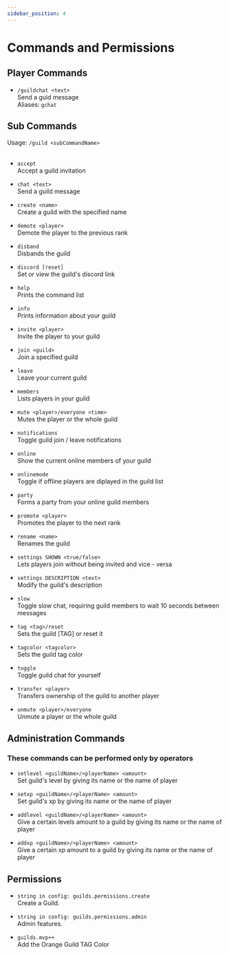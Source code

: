 ```yaml
---
sidebar_position: 4
---
```


# Commands and Permissions

## Player Commands

- `/guildchat <text>` <br/>
Send a guid message <br/>
Aliases: `gchat`

## Sub Commands

Usage: `/guild <subCommandName>` <br/> <br/>

- `accept` <br/>
Accept a guild invitation <br/>

- `chat <text>` <br/>
Send a guild message <br/>

- `create <name>` <br/>
Create a guild with the specified name <br/>

- `demote <player>` <br/>
Demote the player to the previous rank <br/>

- `disband` <br/>
Disbands the guild <br/>

- `discord [reset]` <br/>
Set or view the guild's discord link <br/>

- `help` <br/>
Prints the command list <br/>

- `info` <br/>
Prints information about your guild <br/>

- `invite <player>` <br/>
Invite the player to your guild <br/>

- `join <guild>` <br/>
Join a specified guild <br/>

- `leave` <br/>
Leave your current guild <br/>

- `members` <br/>
Lists players in your guild <br/>

- `mute <player>/everyone <time>` <br/>
Mutes the player or the whole guild <br/>

- `notifications` <br/>
Toggle guild join / leave notifications <br/>

- `online` <br/>
Show the current online members of your guild <br/>

- `onlinemode` <br/>
Toggle if offline players are diplayed in the guild list <br/>

- `party` <br/>
Forms a party from your online guild members <br/>

- `promote <player>` <br/>
Promotes the player to the next rank <br/>

- `rename <name>` <br/>
Renames the guild <br/>

- `settings SHOWN <true/false>` <br/>
Lets players join without being invited and vice - versa <br/>

- `settings DESCRIPTION <text>` <br/>
Modify the guild's description <br/>

- `slow` <br/>
Toggle slow chat, requiring guild members to wait 10 seconds between messages <br/>

- `tag <tag>/reset` <br/>
Sets the guild [TAG] or reset it <br/>

- `tagcolor <tagcolor>` <br/>
Sets the guild tag color <br/>

- `toggle` <br/>
Toggle guild chat for yourself <br/>

- `transfer <player>` <br/>
Transfers ownership of the guild to another player <br/>

- `unmute <player>/everyone` <br/>
Unmute a player or the whole guild <br/>

## Administration Commands
### These commands can be performed only by operators

- `setlevel <guildName>/<playerName> <amount>` <br/>
Set guild's level by giving its name or the name of player<br/>

- `setxp <guildName>/<playerName> <amount>` <br/>
Set guild's xp by giving its name or the name of player<br/>

- `addlevel <guildName>/<playerName> <amount>` <br/>
Give a certain levels amount to a guild by giving its name or the name of player<br/>

- `addxp <guildName>/<playerName> <amount>` <br/>
Give a certain xp amount to a guild by giving its name or the name of player<br/>

## Permissions

- `string in config: guilds.permissions.create` <br/>
Create a Guild.

- `string in config: guilds.permissions.admin` <br/>
Admin features.

- `guilds.mvp++` <br/>
Add the Orange Guild TAG Color